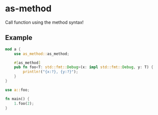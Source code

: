 # as-method

Call function using the method syntax!

## Example

```rust
mod a {
    use as_method::as_method;

    #[as_method]
    pub fn foo<T: std::fmt::Debug>(x: impl std::fmt::Debug, y: T) {
        println!("{x:?}, {y:?}");
    }
}

use a::foo;

fn main() {
    1.foo(2);
}
```
